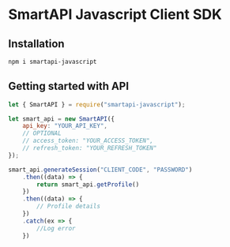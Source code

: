 # SmartAPI Javascript Client SDK

## Installation
```bash
npm i smartapi-javascript
```

## Getting started with API
```javascript
let { SmartAPI } = require("smartapi-javascript");

let smart_api = new SmartAPI({
    api_key: "YOUR_API_KEY",
    // OPTIONAL
    // access_token: "YOUR_ACCESS_TOKEN",
    // refresh_token: "YOUR_REFRESH_TOKEN"
});

smart_api.generateSession("CLIENT_CODE", "PASSWORD")
    .then((data) => {
        return smart_api.getProfile()
    })
    .then((data) => {
        // Profile details
    })
    .catch(ex => {
        //Log error
    })
```

